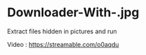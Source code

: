 # Downloader-With-.jpg

Extract files hidden in pictures and run

Video :
https://streamable.com/o0aqdu
